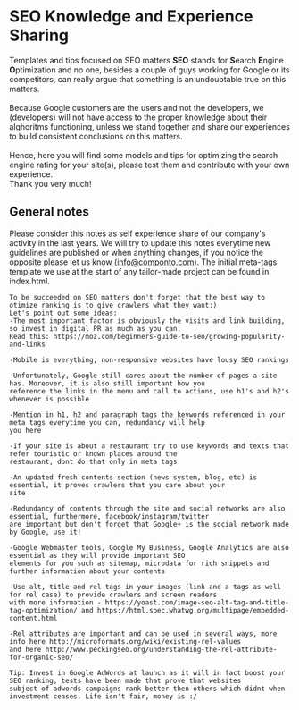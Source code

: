 # SEO Knowledge and Experience Sharing
Templates and tips focused on SEO matters
<strong>SEO</strong> stands for <strong>S</strong>earch <strong>E</strong>ngine <strong>O</strong>ptimization and no one, besides a couple of guys working for Google or its competitors, can really argue that something is an undoubtable true on this matters. <br><br>
Because Google customers are the users and not the developers, we (developers) will not have access to the proper knowledge about their alghoritms functioning, unless we stand together and share our experiences to build consistent conclusions on this matters.<br><br>
Hence, here you will find some models and tips for optimizing the search engine rating for your site(s), please test them and contribute with your own experience.<br>
Thank you very much!

## General notes
  Please consider this notes as self experience share of our company's activity in the last years. We will try to update this notes everytime new guidelines are published or when anything changes, if you notice the opposite please let us know (<a href="mailto:info@componto.com">info@componto.com</a>).
  The initial meta-tags template we use at the start of any tailor-made project can be found in index.html.

```
To be succeeded on SEO matters don't forget that the best way to otimize ranking is to give crawlers what they want:)
Let's point out some ideas:
-The most important factor is obviously the visits and link building, so invest in digital PR as much as you can. 
Read this: https://moz.com/beginners-guide-to-seo/growing-popularity-and-links

-Mobile is everything, non-responsive websites have lousy SEO rankings

-Unfortunately, Google still cares about the number of pages a site has. Moreover, it is also still important how you
reference the links in the menu and call to actions, use h1's and h2's whenever is possible

-Mention in h1, h2 and paragraph tags the keywords referenced in your meta tags everytime you can, redundancy will help 
you here

-If your site is about a restaurant try to use keywords and texts that refer touristic or known places around the 
restaurant, dont do that only in meta tags

-An updated fresh contents section (news system, blog, etc) is essential, it proves crawlers that you care about your 
site

-Redundancy of contents through the site and social networks are also essential, furthermore, facebook/instagram/twitter 
are important but don't forget that Google+ is the social network made by Google, use it!

-Google Webmaster tools, Google My Business, Google Analytics are also essential as they will provide important SEO 
elements for you such as sitemap, microdata for rich snippets and further information about your contents

-Use alt, title and rel tags in your images (link and a tags as well for rel case) to provide crawlers and screen readers
with more information - https://yoast.com/image-seo-alt-tag-and-title-tag-optimization/ and https://html.spec.whatwg.org/multipage/embedded-content.html

-Rel attributes are important and can be used in several ways, more info here http://microformats.org/wiki/existing-rel-values 
and here http://www.peckingseo.org/understanding-the-rel-attribute-for-organic-seo/

Tip: Invest in Google AdWords at launch as it will in fact boost your SEO ranking, tests have been made that prove that websites
subject of adwords campaigns rank better then others which didnt when investment ceases. Life isn't fair, money is :/
```

